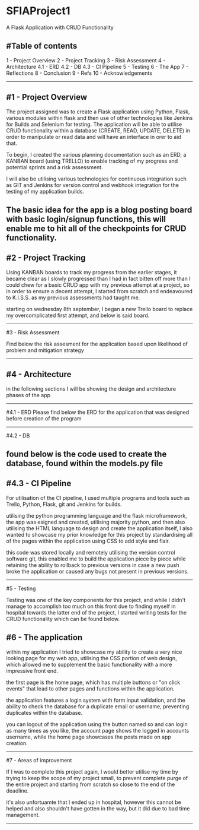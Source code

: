 # SFIAProject1

A Flask Application with CRUD Functionality

#Table of contents
---------------------

1 - Project Overview
2 - Project Tracking
3 - Risk Assessment
4 - Architecture
    4.1 - ERD
    4.2 - DB
    4.3 - CI Pipeline
5 - Testing
6 - The App
7 - Reflections
8 - Conclusion
9 - Refs
10 - Acknowledgements

----------------------

#1 - Project Overview
--------------------
The project assigned was to create a Flask application using Python, Flask, various modules within flask and then use of other technologies like Jenkins for Builds and Selenium for testing. The application will be able to utilise CRUD functionality within a database (CREATE, READ, UPDATE, DELETE) in order to manipulate or read data and will have an interface in orer to aid that.

To begin, I created the various planning documentation such as an ERD, a KANBAN board (using TRELLO) to enable tracking of my progress and potential sprints and a risk assessment.

I will also be utilising various technologies for continuous integration such as GIT and Jenkins for version control and webhook integration for the testing of my application builds.

The basic idea for the app is a blog posting board with basic login/signup functions, this will enable me to hit all of the checkpoints for CRUD functionality.
--------------------

#2 - Project Tracking
---------------------

Using KANBAN boards to track my progress from the earlier stages, it became clear as I slowly progressed than I had in fact bitten off more than I could chew for a basic CRUD app with my previous attempt at a project, so in order to ensure a decent attempt, I started from scratch and endeavoured to K.I.S.S. as my previous assessments had taught me. 

starting on wednesday 8th september, I began a new Trello board to replace my overcomplicated first attempt, and below is said board.


-------------------------

#3 - Risk Assessment

Find below the risk assesment for the application based upon likelihood of problem and mitigation strategy


---------------------------

#4 - Architecture
---------------------------

in the following sections I will be showing the design and architecture phases of the app

--------------------------
#4.1 - ERD
Please find below the ERD for the application that was designed before creation of the program

--------------------------------

#4.2 - DB

found below is the code used to create the database, found within the models.py file
-------------------------------

#4.3 - CI Pipeline
--------------------------------

For utilisation of the CI pipeline, I used multiple programs and tools such as Trello, Python, Flask, git and Jenkins for builds.

utilising the python programming language and the flask microframework, the app was esigned and created, utilising majority python, and then also utilising the HTML language to design and create the application itself, I also wanted to showcase my prior knowledge for this project by standardising all of the pages within the application using CSS to add style and flair.

this code was stored locally and remotely utilising the version control software git, this enabled me to build the application piece by piece while retaining the ability to rollback to previous versions in case a new push broke the application or caused any bugs not present in previous versions.





-----------------------------------------
#5 - Testing

Testing was one of the key components for this project, and while I didn't manage to accomplish too much on this front due to finding myself in hospital towards the latter end of the project, I started writing tests for the CRUD functionality which can be found below. 



#6 - The application
------------------------------------

within my application I tried to showcase my ability to create a very nice looking page for my web app, utilising the CSS portion of web design, which allowed me to supplement the basic functionality with a more impressive front end.

the first page is the home page, which has multiple buttons or "on click events" that lead to other pages and functions within the application.

the application features a login system with form input validation, and the ability to check the database for a duplicate email or username, preventing duplicates within the database.

you can logout of the application using the button named so and can login as many times as you like, the account page shows the logged in accounts username, while the home page showcases the posts made on app creation.

----------------------------------------

#7 - Areas of improvement

If I was to complete this project again, I would better utilise my time by trying to keep the scope of my project small, to prevent complete purge of the entire project and starting from scratch so close to the end of the deadline. 

it's also unfortuamte that I ended up in hospital, however this cannot be helped and also shouldn't have gotten in the way, but it did due to bad time management.

------------------------------------------
